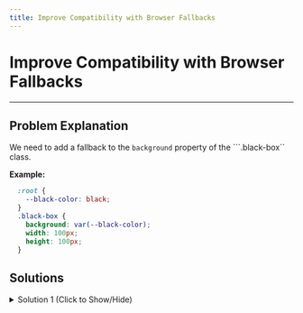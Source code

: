 ```yaml
---
title: Improve Compatibility with Browser Fallbacks
---
```

# Improve Compatibility with Browser Fallbacks

---
## Problem Explanation
We need to add a fallback to the ```background``` property of the ```.black-box`` class.

**Example:**

```css
  :root {
    --black-color: black;
  }
  .black-box {
    background: var(--black-color);
    width: 100px;
    height: 100px;
  }
```

## Solutions

<details><summary>Solution 1 (Click to Show/Hide)</summary>

Add a fallback to the ```background``` property before the existing background declaration:

```css
  :root {
    --black-color: black;
  }
  .black-box {
    background: black;
    background: var(--black-color);
    width: 100px;
    height: 100px;
  }
```
</details>

